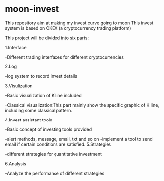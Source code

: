 # moon-invest
This repository aim at making my invest curve going to moon
This invest system is based on OKEX (a cryptocurrency trading platform)

This project will be divided into six parts:

1.Interface

-Different trading interfaces for different cryptocurrencies

2.Log

-log system to record invest details

3.Visulization

-Basic visualization of K line included

-Classical visualization:This part mainly show the specific graphic of K line, including some classical pattern.

4.Invest assistant tools

-Basic concept of investing tools provided

-alert methods, message, email, txt and so on
	-implement a tool to send email if certain conditions are satisfied. 
5.Strategies

-different strategies for quantitative investment

6.Analysis

-Analyze the performance of different strategies


